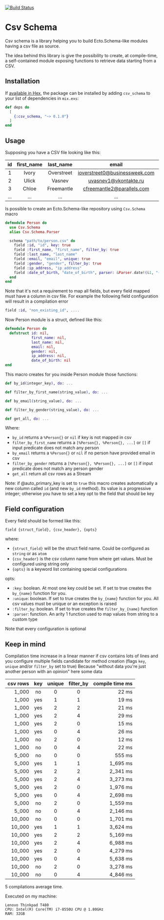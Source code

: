 [![Build Status](https://travis-ci.org/primait/csv_schema.svg?branch=master)](https://travis-ci.org/primait/csv_schema)

# Csv Schema

Csv schema is a library helping you to build Ecto.Schema-like modules having a csv file as source.

The idea behind this library is give the possibility to create, at compile-time, a self-contained module exposing functions to retrieve data starting from a CSV.

## Installation

If [available in Hex](https://hex.pm/docs/publish), the package can be installed
by adding `csv_schema` to your list of dependencies in `mix.exs`:

```elixir
def deps do
  [
    {:csv_schema, "~> 0.1.0"}
  ]
end
```

## Usage

Supposing you have a CSV file looking like this:

id  | first_name | last_name  | email                         | gender | ip_address      | date_of_birth
:--:|:----------:|:----------:|:-----------------------------:|:------:|:---------------:|:------------:
1   | Ivory      | Overstreet | ioverstreet0@businessweek.com | Female | 30.138.91.62    | 10/22/2018
2   | Ulick      | Vasnev     | uvasnev1@vkontakte.ru         | Male   | 35.15.164.70    | 01/19/2018
3   | Chloe      | Freemantle | cfreemantle2@parallels.com    | Female | 133.133.113.255 | 08/13/2018
... | ...        | ...        | ...                           | ...    | ...             | ...

Is possible to create an Ecto.Schema-like repository using `Csv.Schema` macro

```elixir
defmodule Person do
  use Csv.Schema
  alias Csv.Schema.Parser

  schema "path/to/person.csv" do
    field :id, "id", key: true
    field :first_name, "first_name", filter_by: true
    field :last_name, "last_name"
    field :email, "email", unique: true
    field :gender, "gender", filter_by: true
    field :ip_address, "ip_address"
    field :date_of_birth, "date_of_birth", parser: &Parser.date!(&1, "{0M}/{0D}/{0YYYY}")
  end
end
```

Note that it's not a requirement to map all fields, but every field mapped must
have a column in csv file.
For example the following field configuration will result in a compilation error

```elixir
field :id, "non_existing_id", ....
```

Now Person module is a struct, defined like this:

```elixir
defmodule Person do
  defstruct id: nil,
            first_name: nil,
            last_name: nil,
            email: nil,
            gender: nil,
            ip_address: nil,
            date_of_birth: nil
end
```

This macro creates for you inside Person module those functions:

```elixir
def by_id(integer_key), do: ...

def filter_by_first_name(string_value), do: ...

def by_email(string_value), do: ...

def filter_by_gender(string_value), do: ...

def get_all, do: ...
```

Where:
- `by_id` returns a `%Person{}` or `nil` if key is not mapped in csv
- `filter_by_first_name` returns a `[%Person{}, %Person{}, ...]` or `[]` if input predicate does not match any person
- `by_email` returns a `%Person{}` or `nil` if no person have provided email in csv
- `filter_by_gender` returns a `[%Person{}, %Person{}, ...]` or `[]` if input predicate does not match any person gender
- `get_all` return all csv rows as a Stream

Note: if @auto_primary_key is set to `true` this macro creates automatically a new column called `id`
(and new `by_id` method). Its value is a progressive integer; otherwise you have to set a key opt
to the field that should be key

## Field configuration

Every field should be formed like this:

```
field {struct_field}, {csv_header}, {opts}
```

where:
- `{struct_field}` will be the struct field name. Could be configured as `string` or as `atom`
- `{csv_header}` is the csv column name from where get values. Must be configured using string only
- `{opts}` is a keyword list containing special configurations

opts:
- `:key`: boolean. At most one key could be set. If set to true creates the `by_{name}` function for you.
- `:unique`: boolean. If set to true creates the `by_{name}` function for you. All csv values must be unique or an exception is raised
- `:filter_by`: boolean. If set to true creates the `filter_by_{name}` function
- `:parser`: function. An arity 1 function used to map values from string to a custom type

Note that every configuration is optional

## Keep in mind

Compilation time increase in a linear manner if csv contains lots of lines and you
configure multiple fields candidate for method creation (flags `key`, `unique` and/or `filter_by` set to true)
Because "without data you're just another person with an opinion" here some data

csv rows | key | unique | filter_by | compile time ms
--------:|:---:|:------:|:---------:|----------------:
1_000    | no  | 0      | 0         | 22 ms
1_000    | yes | 1      | 1         | 19 ms
1_000    | yes | 2      | 2         | 21 ms
1_000    | yes | 2      | 4         | 29 ms
1_000    | yes | 2      | 0         | 15 ms
1_000    | yes | 0      | 4         | 26 ms
1_000    | no  | 2      | 0         | 12 ms
1_000    | no  | 0      | 4         | 22 ms
5_000    | no  | 0      | 0         | 555 ms
5_000    | yes | 1      | 1         | 1_695 ms
5_000    | yes | 2      | 2         | 2_341 ms
5_000    | yes | 2      | 4         | 3_273 ms
5_000    | yes | 2      | 0         | 1_976 ms
5_000    | yes | 0      | 4         | 2_698 ms
5_000    | no  | 2      | 0         | 1_559 ms
5_000    | no  | 0      | 4         | 2_146 ms
10_000   | no  | 0      | 0         | 1_701 ms
10_000   | yes | 1      | 1         | 3_624 ms
10_000   | yes | 2      | 2         | 5_169 ms
10_000   | yes | 2      | 4         | 6_988 ms
10_000   | yes | 2      | 0         | 4_279 ms
10_000   | yes | 0      | 4         | 5_638 ms
10_000   | no  | 2      | 0         | 3_278 ms
10_000   | no  | 0      | 4         | 4_846 ms

5 compilations average time.

Executed on my machine:

    Lenovo Thinkpad T480
    CPU: Intel(R) Core(TM) i7-8550U CPU @ 1.80GHz
    RAM: 32GB
